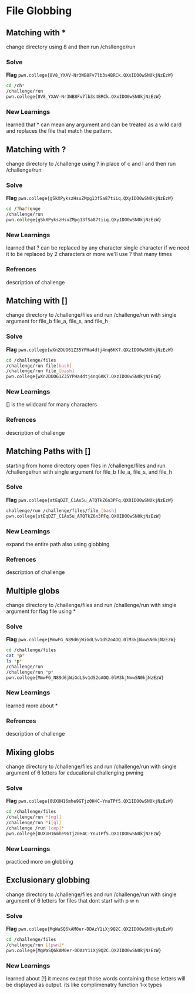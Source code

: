 # File Globbing 

## Matching with *
change directory using 8 and then run /chsllenge/run

### Solve
**Flag** `pwn.college{8V8_YXAV-Nr3WB8Fv7lb3s4BRCk.QXxIDO0wSN0kjNzEzW}`

```bash
cd /ch*
/challenge/run
pwn.college{8V8_YXAV-Nr3WB8Fv7lb3s4BRCk.QXxIDO0wSN0kjNzEzW}
```
### New Learnings
learned that * can mean any argument and can be treated as a wild card and replaces the file that match the pattern.


## Matching with ?
change directory to /challenge using ? in place of c and l and then run /challenge/run

### Solve
**Flag** `pwn.college{gSkXPykszHsuZMpg13fSa87tiiq.QXyIDO0wSN0kjNzEzW}`

```bash
cd /?ha??enge
/challenge/run
pwn.college{gSkXPykszHsuZMpg13fSa87tiiq.QXyIDO0wSN0kjNzEzW}
```
### New Learnings
learned that ? can be replaced by any character single character if we need it to be replaced by 2 characters or more we'll use ? that many times

### Refrences
description of challenge


## Matching with []
change directory to /challenge/files and run /challenge/run with single argument for file_b file_a, file_s, and file_h
### Solve
**Flag** `pwn.college{wXn2DUO61Z35YPHa4dtj4nq6KK7.QXzIDO0wSN0kjNzEzW}`

```bash
cd /challenge/files
/challenge/run file[bash]
/challenge/run file_[bash]
pwn.college{wXn2DUO61Z35YPHa4dtj4nq6KK7.QXzIDO0wSN0kjNzEzW}
```
### New Learnings
[] is the wildcard for many characters

### Refrences
description of challenge


## Matching Paths with []
starting from home directory open files in  /challenge/files and run /challenge/run with single argument for file_b file_a, file_s, and file_h 

### Solve
**Flag** `pwn.college{stEqDZT_C1As5u_ATQTkZ6n3PFq.QX0IDO0wSN0kjNzEzW}`

```bash
challenge/run /challenge/files/file_[bash]
pwn.college{stEqDZT_C1As5u_ATQTkZ6n3PFq.QX0IDO0wSN0kjNzEzW}
```
### New Learnings
expand the entire path also using globbing 

### Refrences
description of challenge



## Multiple globs
change directory to /challenge/files and run /challenge/run with single argument for flag file using *

### Solve
**Flag** `pwn.college{MmwFG_N89d6jWiGdL5v1dS2oAOQ.0lM3kjNxwSN0kjNzEzW}`

```bash
cd /challenge/files
cat *p*
ls *p*
/challenge/run
/challenge/run *p*
pwn.college{MmwFG_N89d6jWiGdL5v1dS2oAOQ.0lM3kjNxwSN0kjNzEzW}
```
### New Learnings
learned more about *

### Refrences
description of challenge



## Mixing globs
change directory to /challenge/files and run /challenge/run with single argument of 6 letters for educational challenging pwning

### Solve
**Flag** `pwn.college{0UXUH16mhe9GTjz0H4C-YnuTPf5.QX1IDO0wSN0kjNzEzW}`

```bash
cd /challenge/files
/challenge/run *[ngl]
/challenge/run *i[gl]
/challenge /run [cep]*
pwn.college{0UXUH16mhe9GTjz0H4C-YnuTPf5.QX1IDO0wSN0kjNzEzW}
```
### New Learnings
practiced more on globbing


## Exclusionary globbing
change directory to /challenge/files and run /challenge/run with single argument of 6 letters for files that dont start with p w n
### Solve
**Flag** `pwn.college{MgWaSQ6kAM0er-DDAzY1iXj9Q2C.QX2IDO0wSN0kjNzEzW}`

```bash
cd /challenge/files
/challenge/run [!pwn]*
pwn.college{MgWaSQ6kAM0er-DDAzY1iXj9Q2C.QX2IDO0wSN0kjNzEzW}
```
### New Learnings
learned about [!] it means except those words containing those letters will be displayed as output. its like complimenatry function 1-x types

